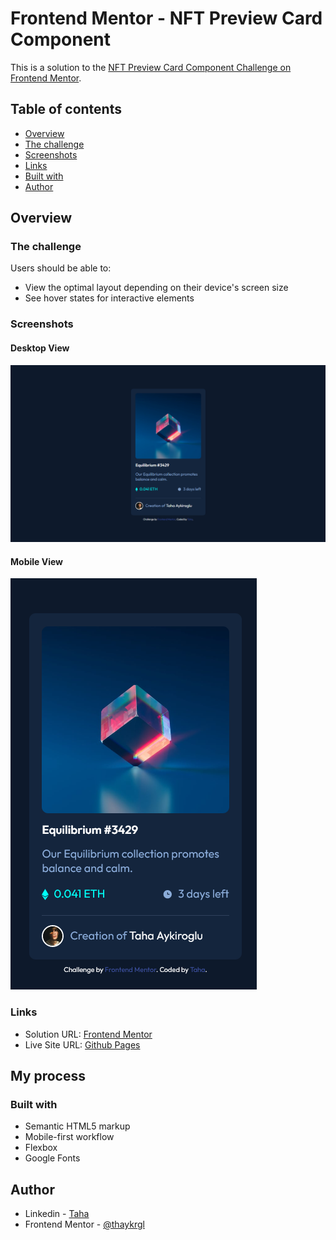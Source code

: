 # Frontend Mentor - NFT Preview Card Component 

This is a solution to the [NFT Preview Card Component Challenge on Frontend Mentor](https://www.frontendmentor.io/challenges/nft-preview-card-component-SbdUL_w0U).

## Table of contents

- [Overview](#overview)
- [The challenge](#the-challenge)
- [Screenshots](#screenshots)
- [Links](#links)
- [Built with](#built-with)
- [Author](#author)

## Overview

### The challenge

Users should be able to:

- View the optimal layout depending on their device's screen size
- See hover states for interactive elements

### Screenshots

#### Desktop View
<img src="./img/nft-preview-card-component-desktop.png" alt="Desktop View">

#### Mobile View
<img src="./img/nft-preview-card-component-mobile.png" alt="Mobile View">

### Links

- Solution URL: [Frontend Mentor](https://www.frontendmentor.io/profile/thaykrgl)
- Live Site URL: [Github Pages](https://thaykrgl.github.io/nft-preview-card-component/)

## My process

### Built with

- Semantic HTML5 markup
- Mobile-first workflow
- Flexbox
- Google Fonts


## Author

- Linkedin - [Taha](https://www.linkedin.com/in/tahaaykiroglu)
- Frontend Mentor - [@thaykrgl](https://www.frontendmentor.io/profile/thaykrgl)
